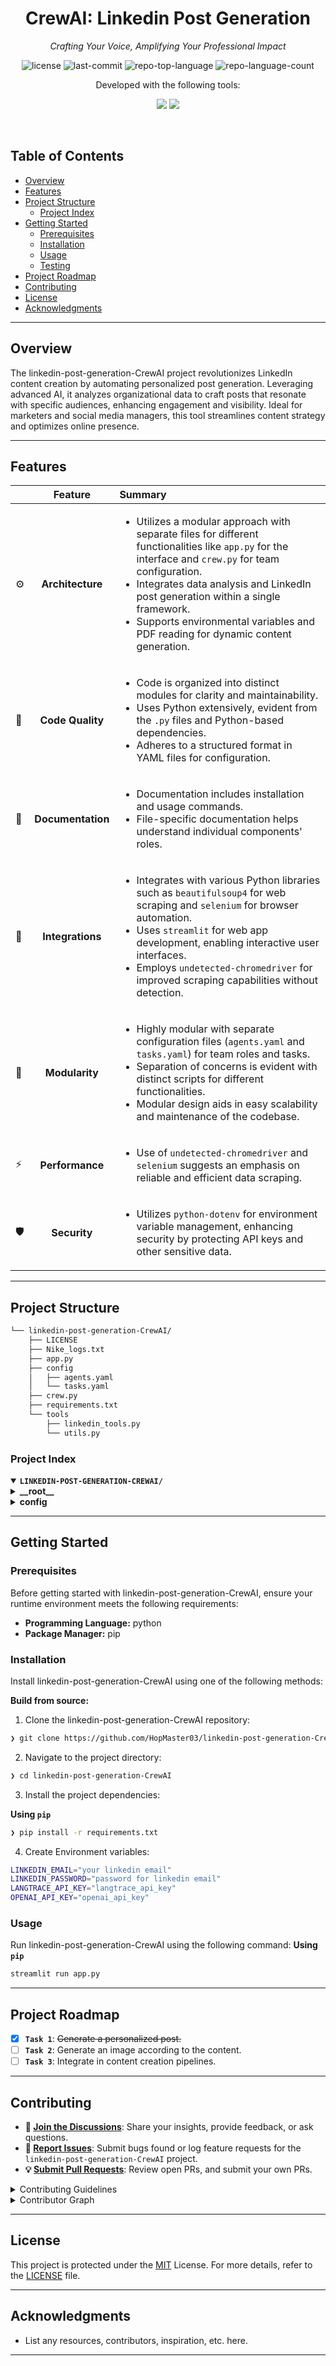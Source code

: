<p align="center"><h1 align="center">CrewAI: Linkedin Post Generation</h1></p>
<p align="center">
	<em>Crafting Your Voice, Amplifying Your Professional Impact</em>
</p>
<p align="center">
	<img src="https://img.shields.io/github/license/HopMaster03/linkedin-post-generation-CrewAI?style=default&logo=opensourceinitiative&logoColor=white&color=2b92ff" alt="license">
	<img src="https://img.shields.io/github/last-commit/HopMaster03/linkedin-post-generation-CrewAI?style=default&logo=git&logoColor=white&color=2b92ff" alt="last-commit">
	<img src="https://img.shields.io/github/languages/top/HopMaster03/linkedin-post-generation-CrewAI?style=default&color=2b92ff" alt="repo-top-language">
	<img src="https://img.shields.io/github/languages/count/HopMaster03/linkedin-post-generation-CrewAI?style=default&color=2b92ff" alt="repo-language-count">
</p>
<p align="center"><!-- default option, no dependency badges. -->
  Developed with the following tools:
</p>
<p align="center">
	<!-- default option, no dependency badges. -->
  <img src="https://img.shields.io/badge/Streamlit-%23FE4B4B.svg?style=for-the-badge&logo=streamlit&logoColor=white">
  <img src="https://img.shields.io/badge/python-3670A0?style=for-the-badge&logo=python&logoColor=ffdd54">
</p>
<br>

##  Table of Contents

- [ Overview](#overview)
- [ Features](#-features)
- [ Project Structure](#-project-structure)
  - [ Project Index](#-project-index)
- [ Getting Started](#-getting-started)
  - [ Prerequisites](#-prerequisites)
  - [ Installation](#-installation)
  - [ Usage](#-usage)
  - [ Testing](#-testing)
- [ Project Roadmap](#-project-roadmap)
- [ Contributing](#-contributing)
- [ License](#-license)
- [ Acknowledgments](#-acknowledgments)

---

##  Overview

The linkedin-post-generation-CrewAI project revolutionizes LinkedIn content creation by automating personalized post generation. Leveraging advanced AI, it analyzes organizational data to craft posts that resonate with specific audiences, enhancing engagement and visibility. Ideal for marketers and social media managers, this tool streamlines content strategy and optimizes online presence.

---

##  Features

|      | Feature         | Summary       |
| :--- | :---:           | :---          |
| ⚙️  | **Architecture**  | <ul><li>Utilizes a modular approach with separate files for different functionalities like `app.py` for the interface and `crew.py` for team configuration.</li><li>Integrates data analysis and LinkedIn post generation within a single framework.</li><li>Supports environmental variables and PDF reading for dynamic content generation.</li></ul> |
| 🔩 | **Code Quality**  | <ul><li>Code is organized into distinct modules for clarity and maintainability.</li><li>Uses Python extensively, evident from the `.py` files and Python-based dependencies.</li><li>Adheres to a structured format in YAML files for configuration.</li></ul> |
| 📄 | **Documentation** | <ul><li>Documentation includes installation and usage commands.</li><li>File-specific documentation helps understand individual components' roles.</li></ul> |
| 🔌 | **Integrations**  | <ul><li>Integrates with various Python libraries such as `beautifulsoup4` for web scraping and `selenium` for browser automation.</li><li>Uses `streamlit` for web app development, enabling interactive user interfaces.</li><li>Employs `undetected-chromedriver` for improved scraping capabilities without detection.</li></ul> |
| 🧩 | **Modularity**    | <ul><li>Highly modular with separate configuration files (`agents.yaml` and `tasks.yaml`) for team roles and tasks.</li><li>Separation of concerns is evident with distinct scripts for different functionalities.</li><li>Modular design aids in easy scalability and maintenance of the codebase.</li></ul> |
| ⚡️  | **Performance**   | <ul><li>Use of `undetected-chromedriver` and `selenium` suggests an emphasis on reliable and efficient data scraping.</li></ul> |
| 🛡️ | **Security**      | <ul><li>Utilizes `python-dotenv` for environment variable management, enhancing security by protecting API keys and other sensitive data.</li></ul> |

---

##  Project Structure

```sh
└── linkedin-post-generation-CrewAI/
    ├── LICENSE
    ├── Nike_logs.txt
    ├── app.py
    ├── config
    │   ├── agents.yaml
    │   └── tasks.yaml
    ├── crew.py
    ├── requirements.txt
    └── tools
        ├── linkedin_tools.py
        └── utils.py
```


###  Project Index
<details open>
	<summary><b><code>LINKEDIN-POST-GENERATION-CREWAI/</code></b></summary>
	<details> <!-- __root__ Submodule -->
		<summary><b>__root__</b></summary>
		<blockquote>
			<table>
			<tr>
				<td><b><a href='https://github.com/HopMaster03/linkedin-post-generation-CrewAI/blob/master/Nike_logs.txt'>Nike_logs.txt</a></b></td>
				<td>- The file "Nike_logs.txt" within the project serves as a detailed log for data analysis tasks performed by an agent identified as a Data Analyst and Audience Researcher<br>- The primary function of this file is to document the analysis of input data concerning organizational details, specifically focusing on The Coca-Cola Company<br>- The log entry outlines the company's global presence, product portfolio, and sustainability initiatives, providing a comprehensive overview of the company's business operations and strategic focus areas.

This file is crucial for maintaining a record of the data analysis activities, which could be used for auditing, tracking progress, or further analysis in future projects<br>- It supports the broader architecture of the project by ensuring that detailed, timestamped data analysis activities are recorded, thereby enhancing transparency and accountability within the data management process<br>- This log file likely interacts with other components of the project that require insights from data analysis for decision-making or strategy development.</td>
			</tr>
			<tr>
				<td><b><a href='https://github.com/HopMaster03/linkedin-post-generation-CrewAI/blob/master/app.py'>app.py</a></b></td>
				<td>- App.py serves as the interface for a LinkedIn post generator, enabling users to input organizational details and preferences to craft tailored posts<br>- It integrates environmental variables, PDF reading for context extraction, and leverages the LinkedInPostCrew module for generating posts based on emotional appeal and content type specified by the user.</td>
			</tr>
			<tr>
				<td><b><a href='https://github.com/HopMaster03/linkedin-post-generation-CrewAI/blob/master/requirements.txt'>requirements.txt</a></b></td>
				<td>- Manages the dependencies required for the project, ensuring compatibility and functionality across various modules<br>- It includes libraries for web app development, AI integration, language processing, environment management, data manipulation, web scraping, and PDF handling, supporting the project's diverse needs in data analysis, AI-driven insights, and user interface creation.</td>
			</tr>
			<tr>
				<td><b><a href='https://github.com/HopMaster03/linkedin-post-generation-CrewAI/blob/master/crew.py'>crew.py</a></b></td>
				<td>- Crew.py establishes a specialized team, the LinkedIn Post Crew, designed to enhance LinkedIn content strategy through a series of defined roles and tasks<br>- It configures agents like content strategists and SEO optimizers and assigns them specific tasks such as content creation and optimization, all managed within a sequential process framework.</td>
			</tr>
			</table>
		</blockquote>
	</details>
	<details> <!-- config Submodule -->
		<summary><b>config</b></summary>
		<blockquote>
			<table>
			<tr>
				<td><b><a href='https://github.com/HopMaster03/linkedin-post-generation-CrewAI/blob/master/config/tasks.yaml'>tasks.yaml</a></b></td>
				<td>- Configures tasks for a LinkedIn content strategy project, detailing processes from data collection and audience profiling to content creation and optimization<br>- It guides the collection of organizational insights, audience analysis, drafting and refining LinkedIn posts, integrating emotional appeals, and optimizing content for enhanced visibility and engagement on the platform.</td>
			</tr>
			<tr>
				<td><b><a href='https://github.com/HopMaster03/linkedin-post-generation-CrewAI/blob/master/config/agents.yaml'>agents.yaml</a></b></td>
				<td>- Defines roles and objectives for team members involved in LinkedIn content creation, including a Project Manager, Data Analyst, Content Creator, and SEO Specialist<br>- Each role is detailed with specific goals and professional backgrounds, ensuring a structured approach to producing high-quality, targeted, and optimized LinkedIn posts.</td>
			</tr>
			</table>
		</blockquote>
	</details>
</details>

---
##  Getting Started

###  Prerequisites

Before getting started with linkedin-post-generation-CrewAI, ensure your runtime environment meets the following requirements:

- **Programming Language:** python
- **Package Manager:** pip


###  Installation

Install linkedin-post-generation-CrewAI using one of the following methods:

**Build from source:**

1. Clone the linkedin-post-generation-CrewAI repository:
```sh
❯ git clone https://github.com/HopMaster03/linkedin-post-generation-CrewAI
```

2. Navigate to the project directory:
```sh
❯ cd linkedin-post-generation-CrewAI
```

3. Install the project dependencies:


**Using `pip`** &nbsp;

```sh
❯ pip install -r requirements.txt
```

4. Create Environment variables:
```sh
LINKEDIN_EMAIL="your linkedin email"
LINKEDIN_PASSWORD="password for linkedin email"
LANGTRACE_API_KEY="langtrace_api_key"
OPENAI_API_KEY="openai_api_key"
```




###  Usage
Run linkedin-post-generation-CrewAI using the following command:
**Using `pip`** &nbsp;

```sh
streamlit run app.py
```

---
##  Project Roadmap

- [X] **`Task 1`**: <strike>Generate a personalized post.</strike>
- [ ] **`Task 2`**: Generate an image according to the content.
- [ ] **`Task 3`**: Integrate in content creation pipelines.

---

##  Contributing

- **💬 [Join the Discussions](https://github.com/HopMaster03/linkedin-post-generation-CrewAI/discussions)**: Share your insights, provide feedback, or ask questions.
- **🐛 [Report Issues](https://github.com/HopMaster03/linkedin-post-generation-CrewAI/issues)**: Submit bugs found or log feature requests for the `linkedin-post-generation-CrewAI` project.
- **💡 [Submit Pull Requests](https://github.com/HopMaster03/linkedin-post-generation-CrewAI/blob/main/CONTRIBUTING.md)**: Review open PRs, and submit your own PRs.

<details closed>
<summary>Contributing Guidelines</summary>

1. **Fork the Repository**: Start by forking the project repository to your github account.
2. **Clone Locally**: Clone the forked repository to your local machine using a git client.
   ```sh
   git clone https://github.com/HopMaster03/linkedin-post-generation-CrewAI
   ```
3. **Create a New Branch**: Always work on a new branch, giving it a descriptive name.
   ```sh
   git checkout -b new-feature-x
   ```
4. **Make Your Changes**: Develop and test your changes locally.
5. **Commit Your Changes**: Commit with a clear message describing your updates.
   ```sh
   git commit -m 'Implemented new feature x.'
   ```
6. **Push to github**: Push the changes to your forked repository.
   ```sh
   git push origin new-feature-x
   ```
7. **Submit a Pull Request**: Create a PR against the original project repository. Clearly describe the changes and their motivations.
8. **Review**: Once your PR is reviewed and approved, it will be merged into the main branch. Congratulations on your contribution!
</details>

<details closed>
<summary>Contributor Graph</summary>
<br>
<p align="left">
   <a href="https://github.com{/HopMaster03/linkedin-post-generation-CrewAI/}graphs/contributors">
      <img src="https://contrib.rocks/image?repo=HopMaster03/linkedin-post-generation-CrewAI">
   </a>
</p>
</details>

---

##  License

This project is protected under the [MIT](https://choosealicense.com/licenses/mit/) License. For more details, refer to the [LICENSE](https://choosealicense.com/licenses/) file.

---

##  Acknowledgments

- List any resources, contributors, inspiration, etc. here.

---
